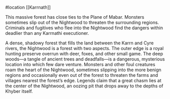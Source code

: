 #location [[Karrnath]]

This massive forest has close ties to the Plane of Mabar. Monsters sometimes slip out of the Nightwood to threaten the surrounding regions. Criminals and fugitives who flee into the Nightwood find the dangers within deadlier than any Karrnathi executioner.

A dense, shadowy forest that fills the land between the Karrn and Cyre rivers, the Nightwood is a forest with two aspects. The outer edge is a royal hunting preserve overrun with deer, foxes, and other small game. The deep woods—a tangle of ancient trees and deadfalls—is a dangerous, mysterious location into which few dare venture. Monsters and other foul creatures roam the heart of the Nightwood, sometimes slipping into the more benign regions and occasionally even out of the forest to threaten the farms and villages nearest the forest’s edge. Legends claim that a great chasm lies at the center of the Nightwood, an oozing pit that drops away to the depths of Khyber itself.